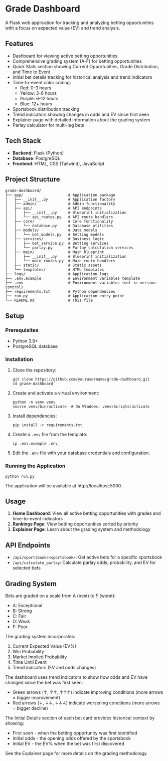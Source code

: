 # Grade Dashboard

A Flask web application for tracking and analyzing betting opportunities with a focus on expected value (EV) and trend analysis.

## Features

- Dashboard for viewing active betting opportunities
- Comprehensive grading system (A-F) for betting opportunities
- Quick Stats section showing Current Opportunities, Grade Distribution, and Time to Event
- Initial bet details tracking for historical analysis and trend indicators
- Time-to-event color coding:
  - Red: 0-3 hours
  - Yellow: 3-6 hours
  - Purple: 6-12 hours
  - Blue: 12+ hours
- Sportsbook distribution tracking
- Trend indicators showing changes in odds and EV since first seen
- Explainer page with detailed information about the grading system
- Parlay calculator for multi-leg bets

## Tech Stack

- **Backend**: Flask (Python)
- **Database**: PostgreSQL
- **Frontend**: HTML, CSS (Tailwind), JavaScript

## Project Structure

```
grade-dashboard/
├── app/                    # Application package
│   ├── __init__.py         # Application factory
│   ├── admin/              # Admin functionality
│   ├── api/                # API endpoints
│   │   ├── __init__.py     # Blueprint initialization
│   │   └── api_routes.py   # API route handlers
│   ├── core/               # Core functionality
│   │   └── database.py     # Database utilities
│   ├── models/             # Data models
│   │   └── bet_models.py   # Betting models
│   ├── services/           # Business logic
│   │   ├── bet_service.py  # Betting services
│   │   └── parlay.py       # Parlay calculation services
│   ├── main/               # Main blueprint
│   │   ├── __init__.py     # Blueprint initialization
│   │   └── main_routes.py  # Main route handlers
│   ├── static/             # Static assets
│   └── templates/          # HTML templates
├── logs/                   # Application logs
├── .env.example            # Environment variables template
├── .env                    # Environment variables (not in version control)
├── requirements.txt        # Python dependencies
├── run.py                  # Application entry point
└── README.md               # This file
```

## Setup

### Prerequisites

- Python 3.8+
- PostgreSQL database

### Installation

1. Clone the repository:
   ```
   git clone https://github.com/yourusername/grade-dashboard.git
   cd grade-dashboard
   ```

2. Create and activate a virtual environment:
   ```
   python -m venv venv
   source venv/bin/activate  # On Windows: venv\Scripts\activate
   ```

3. Install dependencies:
   ```
   pip install -r requirements.txt
   ```

4. Create a `.env` file from the template:
   ```
   cp .env.example .env
   ```

5. Edit the `.env` file with your database credentials and configuration.

### Running the Application

```
python run.py
```

The application will be available at http://localhost:5000.

## Usage

1. **Home Dashboard**: View all active betting opportunities with grades and time-to-event indicators
2. **Rankings Page**: View betting opportunities sorted by priority
3. **Explainer Page**: Learn about the grading system and methodology

## API Endpoints

- `/api/sportsbook/<sportsbook>`: Get active bets for a specific sportsbook
- `/api/calculate_parlay`: Calculate parlay odds, probability, and EV for selected bets

## Grading System

Bets are graded on a scale from A (best) to F (worst):
- A: Exceptional
- B: Strong
- C: Fair
- D: Weak
- F: Poor

The grading system incorporates:
1. Current Expected Value (EV%)
2. Win Probability
3. Market Implied Probability
4. Time Until Event
5. Trend indicators (EV and odds changes)

The dashboard uses trend indicators to show how odds and EV have changed since the bet was first seen:
- Green arrows (↑, ↑↑, ↑↑↑) indicate improving conditions (more arrows = bigger improvement)
- Red arrows (↓, ↓↓, ↓↓↓) indicate worsening conditions (more arrows = bigger decline)

The Initial Details section of each bet card provides historical context by showing:
- First seen - when the betting opportunity was first identified
- Initial odds - the opening odds offered by the sportsbook
- Initial EV - the EV% when the bet was first discovered

See the Explainer page for more details on the grading methodology.
